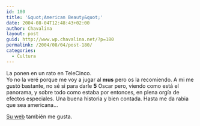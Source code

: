 ```yaml
---
id: 180
title: '&quot;American Beauty&quot;'
date: 2004-08-04T12:48:43+02:00
author: Chavalina
layout: post
guid: http://www.wp.chavalina.net/?p=180
permalink: /2004/08/04/post-180/
categories:
  - Cultura
---
```

La ponen en un rato en TeleCinco.  
Yo no la veré porque me voy a jugar al **mus** pero os la recomiendo. A mi me gust&oacute; bastante, no sé si para darle **5** Oscar pero, viendo como está el panorama, y sobre todo como estaba por entonces, en plena org&iacute;a de efectos especiales. Una buena historia y bien contada. Hasta me da rabia que sea americana…

<a href=http://www.dreamworks.com/ab/ target=&prime;_blank&prime;>Su web</a> también me gusta.